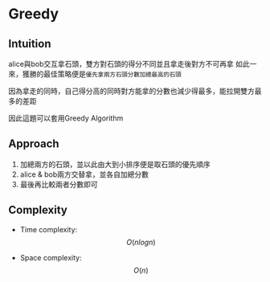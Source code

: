 # Greedy

## Intuition

alice與bob交互拿石頭，雙方對石頭的得分不同並且拿走後對方不可再拿
如此一來，獲勝的最佳策略便是`優先拿兩方石頭分數加總最高的石頭`

因為拿走的同時，自己得分高的同時對方能拿的分數也減少得最多，能拉開雙方最多的差距

因此這題可以套用Greedy Algorithm

## Approach

1. 加總兩方的石頭，並以此由大到小排序便是取石頭的優先順序
2. alice & bob兩方交替拿，並各自加總分數
3. 最後再比較兩者分數即可

## Complexity
- Time complexity:
$$O(nlogn)$$

- Space complexity:
$$O(n)$$
